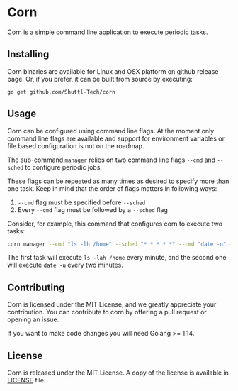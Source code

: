 # Corn

Corn is a simple command line application to execute periodic tasks.

## Installing

Corn binaries are available for Linux and OSX platform on github release page. Or, if you prefer, it can be built from source by executing:

```
go get github.com/Shuttl-Tech/corn
```

## Usage

Corn can be configured using command line flags. At the moment only command line flags are available and support for environment variables or file based configuration is not on the roadmap.

The sub-command `manager` relies on two command line flags `--cmd` and `--sched` to configure periodic jobs.

These flags can be repeated as many times as desired to specify more than one task. Keep in mind that the order of flags matters in following ways:

 1. `--cmd` flag must be specified before `--sched`
 1. Every `--cmd` flag must be followed by a `--sched` flag

Consider, for example, this command that configures corn to execute two tasks:

```sh
corn manager --cmd "ls -lh /home" --sched "* * * * *" --cmd "date -u" --sched "*/2 * * * *"
```

The first task will execute `ls -lah /home` every minute, and the second one will execute `date -u` every two minutes.

## Contributing

Corn is licensed under the MIT License, and we greatly appreciate your contribution. You can contribute to corn by offering a pull request or opening an issue.

If you want to make code changes you will need Golang >= 1.14.

## License

Corn is released under the MIT License. A copy of the license is available in [LICENSE][] file.


[LICENSE]: ./LICENSE